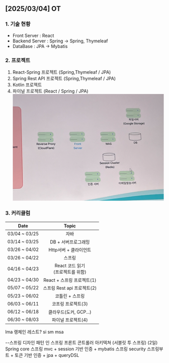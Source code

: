 ## [2025/03/04] OT
### 1. 기술 현황
* Front Server : React
* Backend Server : Spring -> Spring, Thymeleaf 
* DataBase : JPA -> Mybatis

### 2. 프로젝트
1. React-Spring 프로젝트 (Spring,Thymeleaf / JPA)
2. Spring Rest API 프로젝트 (Spring,Thymeleaf / JPA)
3. Kotlin 프로젝트
4. 파이널 프로젝트 (React / Spring / JPA)  
![파이널프로젝트 설계도](https://github.com/somminn/TIL/blob/main/image/%EC%8A%A4%ED%81%AC%EB%A6%B0%EC%83%B7%202025-03-04%20%EC%98%A4%EC%A0%84%209.58.20.png)

### 3. 커리큘럼
|    Date     |           Topic            |
|:-----------:|:--------------------------:|
|03/04 ~ 03/25|             자바             |
|03/14 ~ 03/25|        DB + 서버프로그래밍        |
|03/26 ~ 04/02|       Http서버 + 클라이언트       |
|03/26 ~ 04/22|            스프링             |
|04/16 ~ 04/23| React 코드 읽기<br/>(프로젝트를 위함) |
|04/23 ~ 04/30|    React + 스프링 프로젝트(1)     |
|05/07 ~ 05/22|    스프링 Rest api 프로젝트(2)    |
|05/23 ~ 06/02|         코틀린 + 스프링          |
|06/03 ~ 06/11|        코프링 프로젝트(3)         |
|06/12 ~ 06/18|      클라우드(도커, GCP...)      |
|06/30 ~ 08/03|        파이널 프로젝트(4)         |

lma 랭체인 레스트?
si sm msa

--스프링
디자인 패턴 인 스프링
프론트 콘트롤러 아키텍쳐 (서블릿 투 스프링) (2일)
Spring core
스프링 mvc + session 기반 인증 + mybatis
스프링 security
스프링부트 + 토큰 기반 인증 + jpa + queryDSL